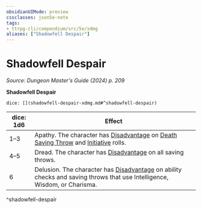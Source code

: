 ```yaml
---
obsidianUIMode: preview
cssclasses: json5e-note
tags:
- ttrpg-cli/compendium/src/5e/xdmg
aliases: ["Shadowfell Despair"]
---
```

# Shadowfell Despair
*Source: Dungeon Master's Guide (2024) p. 209* 

**Shadowfell Despair**

`dice: [](shadowfell-despair-xdmg.md#^shadowfell-despair)`

| dice: 1d6 | Effect |
|-----------|--------|
| 1–3 | Apathy. The character has [Disadvantage](3-Mechanics/CLI/rules/variant-rules/disadvantage-xphb.md) on [Death Saving Throw](3-Mechanics/CLI/rules/variant-rules/death-saving-throw-xphb.md) and [Initiative](3-Mechanics/CLI/rules/variant-rules/initiative-xphb.md) rolls. |
| 4–5 | Dread. The character has [Disadvantage](3-Mechanics/CLI/rules/variant-rules/disadvantage-xphb.md) on all saving throws. |
| 6 | Delusion. The character has [Disadvantage](3-Mechanics/CLI/rules/variant-rules/disadvantage-xphb.md) on ability checks and saving throws that use Intelligence, Wisdom, or Charisma. |
^shadowfell-despair